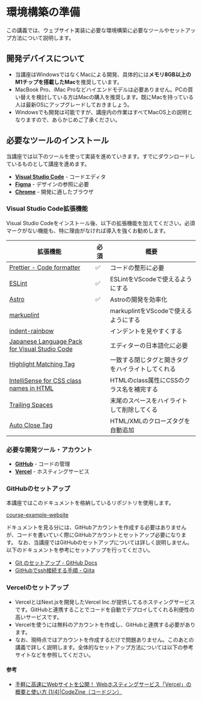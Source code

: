 環境構築の準備
===

この講義では、ウェブサイト実装に必要な環境構築に必要なツールやセットアップ方法について説明します。

## 開発デバイスについて

- 当講座はWindowsではなくMacによる開発、具体的には**メモリ8GB以上のM1チップを搭載したMac**を推奨しています。
- MacBook Pro、iMac Proなどハイエンドモデルは必要ありません。PCの買い替えを検討している方はMacの購入を推奨します。既にMacを持っている人は最新OSにアップグレードしておきましょう。
- Windowsでも開発は可能ですが、講座内の作業はすべてMacOS上の説明となりますので、あらかじめご了承ください。

## 必要なツールのインストール

当講座では以下のツールを使って実装を進めていきます。すでにダウンロードしているものとして講座を進めます。

- **[Visual Studio Code](https://code.visualstudio.com/download)** - コードエディタ
- **[Figma](https://www.figma.com/downloads/)** - デザインの参照に必要
- **[Chrome](https://www.google.com/intl/en_us/chrome/)** - 開発に適したブラウザ

### Visual Studio Code拡張機能

Visual Studio Codeをインストール後、以下の拡張機能を加えてください。必須マークがない機能も、特に理由がなければ導入を強くお勧めします。

| 拡張機能 | 必須 | 概要 |
| --- | --- | --- |
| [Prettier - Code formatter](https://marketplace.visualstudio.com/items?itemName=esbenp.prettier-vscode) | ✅ | コードの整形に必要 |
| [ESLint](https://marketplace.visualstudio.com/items?itemName=dbaeumer.vscode-eslint) | ✅ | ESLintをVScodeで使えるようにする |
| [Astro](https://marketplace.visualstudio.com/items?itemName=astro-build.astro-vscode) | ✅ | Astroの開発を効率化 |
| [markuplint](https://marketplace.visualstudio.com/items?itemName=yusukehirao.vscode-markuplint) |  | markuplintをVScodeで使えるようにする |
| [indent-rainbow](https://marketplace.visualstudio.com/items?itemName=oderwat.indent-rainbow) |  | インデントを見やすくする |
| [Japanese Language Pack for Visual Studio Code](https://marketplace.visualstudio.com/items?itemName=MS-CEINTL.vscode-language-pack-ja) |  | エディターの日本語化に必要 |
| [Highlight Matching Tag](https://marketplace.visualstudio.com/items?itemName=vincaslt.highlight-matching-tag) |  | 一致する閉じタグと開きタグをハイライトしてくれる |
| [IntelliSense for CSS class names in HTML](https://marketplace.visualstudio.com/items?itemName=Zignd.html-css-class-completion) |  | HTMLのclass属性にCSSのクラス名を補完する |
| [Trailing Spaces](https://marketplace.visualstudio.com/items?itemName=shardulm94.trailing-spaces) |  | 末尾のスペースをハイライトして削除してくる |
| [Auto Close Tag](https://marketplace.visualstudio.com/items?itemName=formulahendry.auto-close-tag) |  | HTML/XMLのクローズタグを自動追加 |


### 必要な開発ツール・アカウント

- **[GitHub](https://github.com/)** - コードの管理
- **[Vercel](https://vercel.com/)** - ホスティングサービス

### GitHubのセットアップ

本講座ではこのドキュメントを格納しているリポジトリを使用します。

[course-example-website](https://github.com/kgsi/course-example-website)

ドキュメントを見る分には、GitHubアカウントを作成する必要はありませんが、コードを書いていく際にGitHubアカウントとセットアップ必要になります。
なお、当講座ではGitHubのセットアップについては詳しく説明しません。以下のドキュメントを参考にセットアップを行ってください。

- [Git のセットアップ - GitHub Docs](https://docs.github.com/ja/get-started/quickstart/set-up-git)
- [GitHubでssh接続する手順 - Qiita](https://qiita.com/shizuma/items/2b2f873a0034839e47ce)

### Vercelのセットアップ

- VercelとはNext.jsを開発したVercel Inc.が提供してるホスティングサービスです。GitHubと連携することでコードを自動でデプロイしてくれる利便性の高いサービスです。
- Vercelを使うには無料のアカウントを作成し、GitHubと連携する必要があります。
- なお、現時点ではアカウントを作成するだけで問題ありません。このあとの講義で詳しく説明します。全体的なセットアップ方法については以下の参考サイトなどを参照してください。

#### 参考

- [手軽に高速にWebサイトを公開！ Webホスティングサービス「Vercel」の概要と使い方 (1/4)|CodeZine（コードジン）](https://codezine.jp/article/detail/15780)

